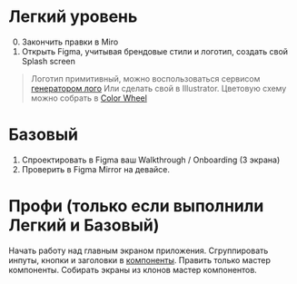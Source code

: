 # Легкий уровень
0. Закончить правки в Miro
1. Открыть Figma, учитывая брендовые стили и логотип, создать свой Splash screen
> Логотип примитивный, можно воспользоваться сервисом [генератором лого](https://hatchful.shopify.com/preview)
Или сделать свой в Illustrator. Цветовую схему можно собрать в [Color Wheel](https://color.adobe.com/create)

# Базовый
1. Спроектировать в Figma ваш Walkthrough / Onboarding (3 экрана)
2. Проверить в Figma Mirror на девайсе.

# Профи (только если выполнили Легкий и Базовый)
Начать работу над главным экраном приложения. Сгруппировать инпуты, кнопки и заголовки в [компоненты](https://medium.com/@kartashov/%D0%BA%D0%BE%D0%BC%D0%BF%D0%BE%D0%BD%D0%B5%D0%BD%D1%82%D1%8B-%D0%B2-%D1%84%D0%B8%D0%B3%D0%BC%D0%B5-8e9c6296c0b6). 
Править только мастер компоненты. Собирать экраны из клонов мастер компонентов.
